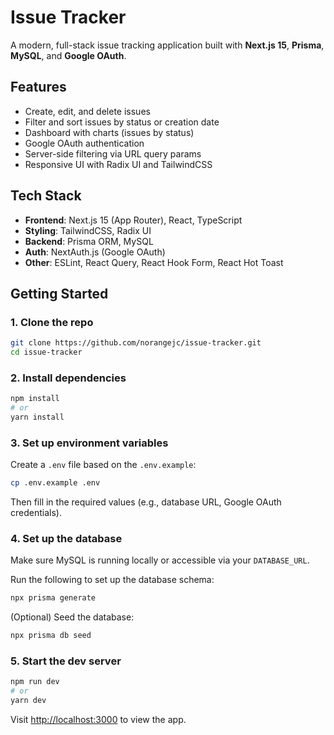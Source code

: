 # Issue Tracker

A modern, full-stack issue tracking application built with **Next.js 15**, **Prisma**, **MySQL**, and **Google OAuth**.

## Features

- Create, edit, and delete issues
- Filter and sort issues by status or creation date
- Dashboard with charts (issues by status)
- Google OAuth authentication
- Server-side filtering via URL query params
- Responsive UI with Radix UI and TailwindCSS

## Tech Stack

- **Frontend**: Next.js 15 (App Router), React, TypeScript
- **Styling**: TailwindCSS, Radix UI
- **Backend**: Prisma ORM, MySQL
- **Auth**: NextAuth.js (Google OAuth)
- **Other**: ESLint, React Query, React Hook Form, React Hot Toast

## Getting Started

### 1. Clone the repo

```bash
git clone https://github.com/norangejc/issue-tracker.git
cd issue-tracker
```

### 2. Install dependencies

```bash
npm install
# or
yarn install
```

### 3. Set up environment variables

Create a `.env` file based on the `.env.example`:

```bash
cp .env.example .env
```

Then fill in the required values (e.g., database URL, Google OAuth credentials).

### 4. Set up the database

Make sure MySQL is running locally or accessible via your `DATABASE_URL`.

Run the following to set up the database schema:

```bash
npx prisma generate
```

(Optional) Seed the database:

```bash
npx prisma db seed
```

### 5. Start the dev server

```bash
npm run dev
# or
yarn dev
```

Visit [http://localhost:3000](http://localhost:3000) to view the app.

